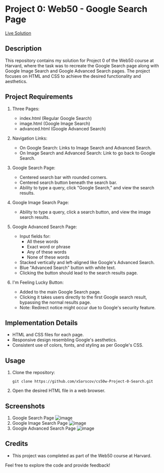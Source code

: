 # Project 0: Web50 - Google Search Page

[Live Solution](https://xsarscov.github.io/cs50w-Project-0-Search/)

## Description
This repository contains my solution for Project 0 of the Web50 course at Harvard, where the task was to recreate the Google Search page along with Google Image Search and Google Advanced Search pages. The project focuses on HTML and CSS to achieve the desired functionality and aesthetics.

## Project Requirements
1. Three Pages:
   - index.html (Regular Google Search)
   - image.html (Google Image Search)
   - advanced.html (Google Advanced Search)

2. Navigation Links:
   - On Google Search: Links to Image Search and Advanced Search.
   - On Image Search and Advanced Search: Link to go back to Google Search.

3. Google Search Page:
   - Centered search bar with rounded corners.
   - Centered search button beneath the search bar.
   - Ability to type a query, click "Google Search," and view the search results.

4. Google Image Search Page:
   - Ability to type a query, click a search button, and view the image search results.

5. Google Advanced Search Page:
   - Input fields for:
      - All these words
      - Exact word or phrase
      - Any of these words
      - None of these words
   - Stacked vertically and left-aligned like Google's Advanced Search.
   - Blue "Advanced Search" button with white text.
   - Clicking the button should lead to the search results page.

6. I'm Feeling Lucky Button:
   - Added to the main Google Search page.
   - Clicking it takes users directly to the first Google search result, bypassing the normal results page.
   - Note: Redirect notice might occur due to Google's security feature.

## Implementation Details
- HTML and CSS files for each page.
- Responsive design resembling Google's aesthetics.
- Consistent use of colors, fonts, and styling as per Google's CSS.

## Usage
1. Clone the repository:
   ```
   git clone https://github.com/xSarscov/cs50w-Project-0-Search.git
   ```
2. Open the desired HTML file in a web browser.

## Screenshots
1. Google Search Page
   ![image](https://github.com/xSarscov/cs50w-Project-0-Search/assets/110932159/fe9bce17-34ae-4c02-b0a9-55e14aff5866)
2. Google Image Search Page
   ![image](https://github.com/xSarscov/cs50w-Project-0-Search/assets/110932159/e45c3e9e-2cb1-4b55-8afa-0f3c0febe894)
3. Google Advanced Search Page
   ![image](https://github.com/xSarscov/cs50w-Project-0-Search/assets/110932159/58eab929-b203-44d6-8289-596801846258)

## Credits
- This project was completed as part of the Web50 course at Harvard.

Feel free to explore the code and provide feedback!
